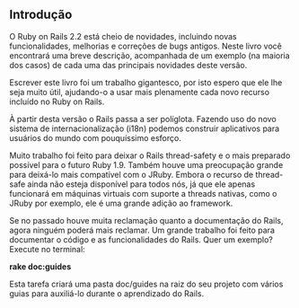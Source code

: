 ## Introdução

O Ruby on Rails 2.2 está cheio de novidades, incluindo novas funcionalidades, melhorias e correções de bugs antigos. Neste livro você encontrará uma breve descrição, acompanhada de um exemplo (na maioria dos casos) de cada uma das principais novidades deste versão.

Escrever este livro foi um trabalho gigantesco, por isto espero que ele lhe seja muito útil, ajudando-o a usar mais plenamente cada novo recurso incluído no Ruby on Rails.

À partir desta versão o Rails passa a ser políglota. Fazendo uso do novo sistema de internacionalização (i18n) podemos construir aplicativos para usuários do mundo com pouquíssimo esforço.

Muito trabalho foi feito para deixar o Rails thread-safety e o mais preparado possível para o futuro Ruby 1.9. Também houve uma preocupação grande para deixá-lo mais compatível com o JRuby. Embora o recurso de thread-safe ainda não esteja disponível para todos nós, já que ele apenas funcionará em máquinas virtuais com suporte a threads nativas, como o JRuby por exemplo, ele é uma grande adição ao framework.

Se no passado houve muita reclamação quanto a documentação do Rails, agora ninguém poderá mais reclamar. Um grande trabalho foi feito para documentar o código e as funcionalidades do Rails. Quer um exemplo? Execute no terminal:

**rake doc:guides**

Esta tarefa criará uma pasta doc/guides na raiz do seu projeto com vários guias para auxiliá-lo durante o aprendizado do Rails.